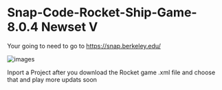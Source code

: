 # Snap-Code-Rocket-Ship-Game-8.0.4 Newset V
Your going to need to go to https://snap.berkeley.edu/

![images](https://user-images.githubusercontent.com/120192579/212095156-77337987-bcf9-4b63-8071-60a72851e924.png)

Inport a Project after you download the Rocket game .xml file and choose that and play more updats soon

